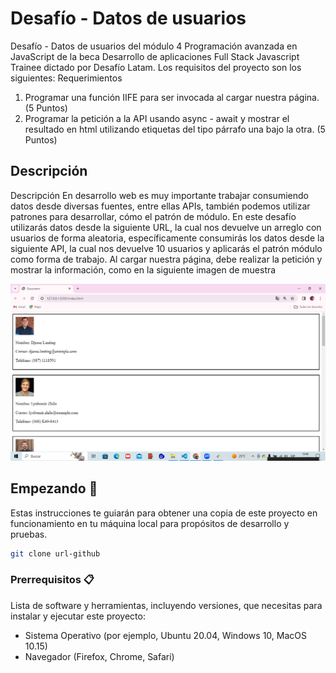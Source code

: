 # Desafío - Datos de usuarios

Desafío - Datos de usuarios del módulo 4 Programación avanzada en JavaScript de la beca Desarrollo de aplicaciones Full Stack Javascript Trainee dictado por Desafío Latam. Los requisitos del proyecto son los siguientes:
Requerimientos

1. Programar una función IIFE para ser invocada al cargar nuestra página.
(5 Puntos)
2. Programar la petición a la API usando async - await y mostrar el resultado en html
utilizando etiquetas del tipo párrafo una bajo la otra.
(5 Puntos)

## Descripción

Descripción
En desarrollo web es muy importante trabajar consumiendo datos desde diversas fuentes,
entre ellas APIs, también podemos utilizar patrones para desarrollar, cómo el patrón de
módulo.
En este desafío utilizarás datos desde la siguiente URL, la cual nos devuelve un arreglo con
usuarios de forma aleatoria, específicamente consumirás los datos desde la siguiente API, la
cual nos devuelve 10 usuarios y aplicarás el patrón módulo como forma de trabajo.
Al cargar nuestra página, debe realizar la petición y mostrar la información, como en la
siguiente imagen de muestra

![alt text](image-1.png)

## Empezando 🚀

Estas instrucciones te guiarán para obtener una copia de este proyecto en funcionamiento en tu máquina local para propósitos de desarrollo y pruebas.

```bash
git clone url-github
```

### Prerrequisitos 📋

Lista de software y herramientas, incluyendo versiones, que necesitas para instalar y ejecutar este proyecto:

- Sistema Operativo (por ejemplo, Ubuntu 20.04, Windows 10, MacOS 10.15)
- Navegador (Firefox, Chrome, Safari)
